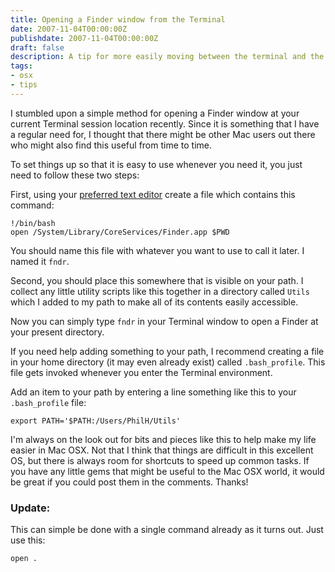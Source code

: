 ```yaml
---
title: Opening a Finder window from the Terminal
date: 2007-11-04T00:00:00Z
publishdate: 2007-11-04T00:00:00Z
draft: false
description: A tip for more easily moving between the terminal and the Finder in OSX
tags:
- osx
- tips
---
```


I stumbled upon a simple method for opening a Finder window at your current Terminal session location recently.  Since it is something that I have a regular need for, I thought that there might be other Mac users out there who might also find this useful from time to time.



<p>To set things up so that it is easy to use whenever you need it, you just need to follow these two steps:</p>
<p>First, using your <a href="http://www.macromates.com">preferred text editor</a> create a file which contains this command:</p>

```
!/bin/bash
open /System/Library/CoreServices/Finder.app $PWD
```

<p>You should name this file with whatever you want to use to call it later.  I named it <code>fndr</code>.</p>
<p>Second, you should place this somewhere that is visible on your path. I collect any little utility scripts like this together in a directory called <code>Utils</code> which I added to my path to make all of its contents easily accessible.</p>
<p>Now you can simply type <code>fndr</code> in your Terminal window to open a Finder at your present directory.</p>
<p>If you need help adding something to your path, I recommend creating a file in your home directory (it may even already exist) called <code>.bash_profile</code>.  This file gets invoked whenever you enter the Terminal environment. </p>
<p>Add an item to your path by entering a line something like this to your <code>.bash_profile</code> file:</p>

```
export PATH='$PATH:/Users/PhilH/Utils'
```

<p>I'm always on the look out for bits and pieces like this to help make my life easier in Mac OSX.  Not that I think that things are difficult in this excellent OS, but there is always room for shortcuts to speed up common tasks. If you have any little gems that might be useful to the Mac OSX world, it would be great if you could post them in the comments. Thanks!</p>
<h3>Update:</h3>

<p>This can simple be done with a single command already as it turns out. Just use this:</p>

```
open .
```

